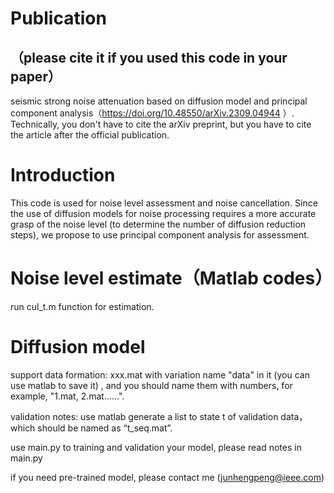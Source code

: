 # Publication
## （please cite it if you used this code in your paper）
seismic strong noise attenuation based on diffusion model and principal component analysis（https://doi.org/10.48550/arXiv.2309.04944 ）. Technically, you don't have to cite the arXiv preprint, but you have to cite the article after the official publication. 
# Introduction
This code is used for noise level assessment and noise cancellation. Since the use of diffusion models for noise processing requires a more accurate grasp of the noise level (to determine the number of diffusion reduction steps), we propose to use principal component analysis for assessment.

# Noise level estimate（Matlab codes）
run cul_t.m function for estimation.
# Diffusion model
support data formation: xxx.mat with variation name "data" in it (you can use matlab to save it) , and you should name them with numbers, for example, "1.mat, 2.mat……".

validation notes: use matlab generate a list to state t of validation data，which should be named as “t_seq.mat”.

use main.py to training and validation your model, please read notes in main.py

if you need pre-trained model, please contact me (junhengpeng@ieee.com)
